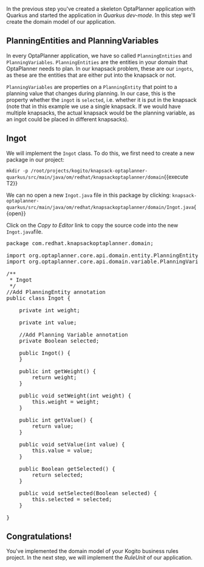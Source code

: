 In the previous step you've created a skeleton OptaPlanner application with Quarkus and started the application in _Quarkus dev-mode_. In this step we'll create the domain model of our application.

## PlanningEntities and PlanningVariables

In every OptaPlanner application, we have so called `PlanningEntities` and `PlanningVariables`. `PlanningEntities` are the entities in your domain that OptaPlanner needs to plan. In our knapsack problem, these are our `ingots`, as these are the entities that are either put into the knapsack or not.

`PlanningVariables` are properties on a `PlanningEntity` that point to a planning value that changes during planning. In our case, this is the property whether the `ingot` is `selected`, i.e. whether it is put in the knapsack (note that in this example we use a single knapsack. If we would have multiple knapsacks, the actual knapsack would be the planning variable, as an ingot could be placed in different knapsacks).


## Ingot

We will implement the `Ingot` class. To do this, we first need to create a new package in our project:

`mkdir -p /root/projects/kogito/knapsack-optaplanner-quarkus/src/main/java/om/redhat/knapsackoptaplanner/domain`{{execute T2}}

We can no open a new `Ingot.java` file in this package by clicking: `knapsack-optaplanner-quarkus/src/main/java/om/redhat/knapsackoptaplanner/domain/Ingot.java`{{open}}

Click on the _Copy to Editor_ link to copy the source code into the new `Ingot.java`file.

<pre class="file" data-filename="./knapsack-optaplanner-quarkus/src/main/java/om/redhat/knapsackoptaplanner/domain/Ingot.java" data-target="replace">
package com.redhat.knapsackoptaplanner.domain;

import org.optaplanner.core.api.domain.entity.PlanningEntity;
import org.optaplanner.core.api.domain.variable.PlanningVariable;

/**
 * Ingot
 */
//Add PlanningEntity annotation
public class Ingot {

    private int weight;

    private int value;

    //Add Planning Variable annotation
    private Boolean selected;

    public Ingot() {
    }

    public int getWeight() {
        return weight;
    }

    public void setWeight(int weight) {
        this.weight = weight;
    }

    public int getValue() {
        return value;
    }

    public void setValue(int value) {
        this.value = value;
    }

    public Boolean getSelected() {
        return selected;
    }

    public void setSelected(Boolean selected) {
        this.selected = selected;
    }

}
</pre>


## Congratulations!

You've implemented the domain model of your Kogito business rules project. In the next step, we will implement the _RuleUnit_ of our application.
